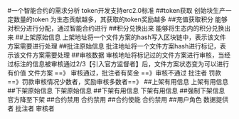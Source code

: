#一个智能合约的需求分析
token开发支持erc2.0标准
##token获取
    创始块生产一定数量的token
    为生态贡献越多，其获取的token奖励越多
##充值获取积分
    能够对积分进行分配，通过智能合约进行
##积分兑换出来
    能够将生态内的积分兑换出来
##上架原始信息
    上架地址将一个文件方案的hash写入区块链中，表示该文件方案需要进行处理
##批注原始信息
    批注地址将一个文件方案hash进行标记，表示该文件方案需要处理
##审核数据
    审核地址将标记过的文件方案进行审核，当经过标注的信息被审核通过2/3【引入官方监督者】后，文件方案状态变为可以进行有价值 文件方案 ==》 审核通过，批注者有奖金 ==》审核不通过 批注者 罚款==》罚款审核情况少数者，奖励审核多数者==》
##上架有用信息
    上架有用信息
##下架原始信息
    下架原始信息
##下架有用信息
    下架有用信息
##强制下架信息
    官方降至下架
##合约禁用
    合约禁用
##合约使能
    合约禁用
##用户角色
    数据提供者
    批注者
    审核者